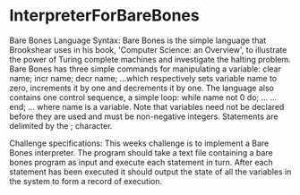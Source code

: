 # InterpreterForBareBones
Bare Bones Language Syntax:
Bare Bones is the simple language that Brookshear uses in his book, 'Computer Science: an Overview', to illustrate the power of Turing complete machines and investigate the halting problem.
Bare Bones has three simple commands for manipulating a variable:
clear name;
incr name;
decr name;
...which respectively sets variable name to zero, increments it by one and decrements it by one.
The language also contains one control sequence, a simple loop:
while name not 0 do;
...
...
end;
... where name is a variable. Note that variables need not be declared before they are used and must be non-negative integers. Statements are delimited by the ; character.

Challenge specifications:
This weeks challenge is to implement a Bare Bones interpreter. The program should take a text file containing a bare bones program as input and execute each statement in turn. After each statement has been executed it should output the state of all the variables in the system to form a record of execution.
